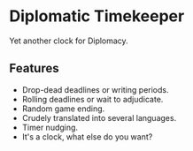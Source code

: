 Diplomatic Timekeeper
=====================
Yet another clock for Diplomacy.

Features
--------
* Drop-dead deadlines or writing periods.
* Rolling deadlines or wait to adjudicate.
* Random game ending.
* Crudely translated into several languages.
* Timer nudging.
* It's a clock, what else do you want?
